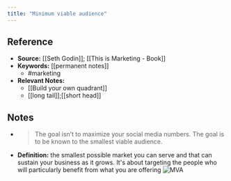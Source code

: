 ```yaml
---
title: "Minimum viable audience"
---
```

## Reference
- **Source:** [[Seth Godin]]; [[This is Marketing - Book]]
- **Keywords:** [[permanent notes]]
	- #marketing
- **Relevant Notes:**
	- [[Build your own quadrant]]
	- [[long tail]];[[short head]]
## Notes
- > The goal isn’t to maximize your social media numbers. The goal is to be known to the smallest viable audience.
- **Definition:** the smallest possible market you can serve and that can sustain your business as it grows. It's about targeting the people who will particularly benefit from what you are offering
![MVA](https://guerric.co.uk/wp-content/uploads/2018/12/minimum-viable-audience-definition.png)